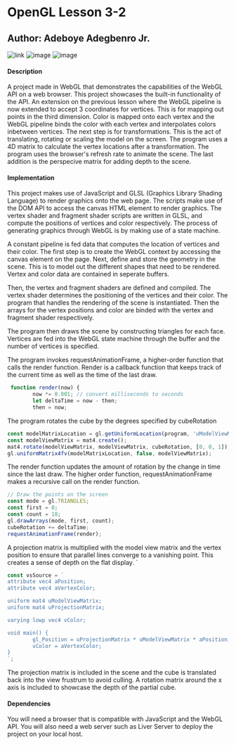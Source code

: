 # OpenGL Lesson 3-2

## Author: Adeboye Adegbenro Jr.

![link]("https://www.javascript.com/") ![image](https://img.shields.io/badge/JavaScript-323330?style=for-the-badge&logo=javascript&logoColor=F7DF1E) ![image](https://img.shields.io/badge/HTML5-E34F26?style=for-the-badge&logo=html5&logoColor=white)

#### Description

A project made in WebGL that demonstrates the capabilities of the WebGL API on a web browser. This project showcases the built-in functionality of the API. An extension on the previous lesson where the WebGL pipeline is now extended to accept 3 coordinates for vertices. This is for mapping out points in the third dimension. Color is mapped onto each vertex and the WebGL pipeline binds the color with each vertex and interpolates colors inbetween vertices. The next step is for transformations. This is the act of translating, rotating or scaling the model on the screen. The program uses a 4D matrix to calculate the vertex locations after a transformation. The program uses the browser's refresh rate to animate the scene. The last addition is the perspecive matrix for adding depth to the scene.

#### Implementation

This project makes use of JavaScript and GLSL (Graphics Library Shading Language) to render graphics onto the web page. The scripts make use of the DOM API to access the canvas HTML element to render graphics. The vertex shader and fragment shader scripts are written in GLSL, and compute the positions of vertices and color respectively. The process of generating graphics through WebGL is by making use of a state machine. 

A constant pipeline is fed data that computes the location of vertices and their color. The first step is to create the WebGL context by accessing the canvas element on the page. Next, define and store the geometry in the scene. This is to model out the different shapes that need to be rendered. Vertex and color data are contained in seperate buffers.

Then, the vertex and fragment shaders are defined and compiled. The vertex shader determines the positioning of the vertices and their color. The program that handles the rendering of the scene is instantiated. Then the arrays for the vertex positions and color are binded with the vertex and fragment shader respectively.

The program then draws the scene by constructing triangles for each face. Vertices are fed into the WebGL state machine through the buffer and the number of vertices is specified.

The program invokes requestAnimationFrame, a higher-order function that calls the render function. Render is a callback function that keeps track of the current time as well as the time of the last draw.

```javascript
 function render(now) {
        now *= 0.001; // convert milliseconds to seconds
        let deltaTime = now - then;
        then = now;
```

The program rotates the cube by the degrees specified by cubeRotation

```javascript
const modelMatrixLocation = gl.getUniformLocation(program, 'uModelViewMatrix');
const modelViewMatrix = mat4.create();
mat4.rotate(modelViewMatrix, modelViewMatrix, cubeRotation, [0, 0, 1]);
gl.uniformMatrix4fv(modelMatrixLocation, false, modelViewMatrix);
```

The render function updates the amount of rotation by the change in time since the last draw. The higher order function, requestAnimationFrame makes a recursive call on the render function.

```javascript
// Draw the points on the screen
const mode = gl.TRIANGLES;
const first = 0;
const count = 18;
gl.drawArrays(mode, first, count);
cubeRotation += deltaTime;
requestAnimationFrame(render);
```

A projection matrix is multiplied with the model view matrix and the vertex position to ensure that parallel lines converge to a vanishing point. This creates a sense of depth on the flat display.
`
```javascript
const vsSource = `
attribute vec4 aPosition;
attribute vec4 aVertexColor;

uniform mat4 uModelViewMatrix;
uniform mat4 uProjectionMatrix;

varying lowp vec4 vColor;

void main() {
        gl_Position = uProjectionMatrix * uModelViewMatrix * aPosition;
        vColor = aVertexColor;
}
`;
```

The projection matrix is included in the scene and the cube is translated back into the view frustrum to avoid culling. A rotation matrix around the x axis is included to showcase the depth of the partial cube.



#### Dependencies

You will need a browser that is compatible with JavaScript and the WebGL API. You will also need a web server such as Liver Server to deploy the project on your local host.